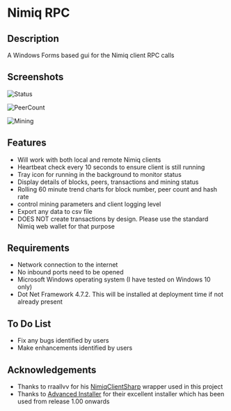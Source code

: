 # Nimiq RPC

## Description

A Windows Forms based gui for the Nimiq client RPC calls

## Screenshots

![Status](https://user-images.githubusercontent.com/124823644/235308411-dc8d3cc9-b7b1-4d1b-83e9-28fa11b8ad53.png)

![PeerCount](https://user-images.githubusercontent.com/124823644/235308415-77d07d7b-d8b6-40cd-91b8-044b11994089.png)

![Mining](https://user-images.githubusercontent.com/124823644/235308421-6df5bfd9-58c5-4ecb-84c7-8eda8821a767.png)

## Features

 - Will work with both local and remote Nimiq clients
 - Heartbeat check every 10 seconds to ensure client is still running
 - Tray icon for running in the background to monitor status
 - Display details of blocks, peers, transactions and mining status
 - Rolling 60 minute trend charts for block number, peer count and hash rate
 - control mining parameters and client logging level
 - Export any data to csv file
 - DOES NOT create transactions by design. Please use the standard Nimiq web wallet for that purpose
 
## Requirements

 - Network connection to the internet
 - No inbound ports need to be opened
 - Microsoft Windows operating system (I have tested on Windows 10 only)
 - Dot Net Framework 4.7.2. This will be installed at deployment time if not already present
 
## To Do List

- Fix any bugs identified by users
- Make enhancements identified by users
 
## Acknowledgements

- Thanks to rraallvv for his [NimiqClientSharp](https://github.com/rraallvv/NimiqClientSharp) wrapper used in this project
- Thanks to [Advanced Installer](https://www.advancedinstaller.com/) for their excellent installer which has been used from release 1.00 onwards
